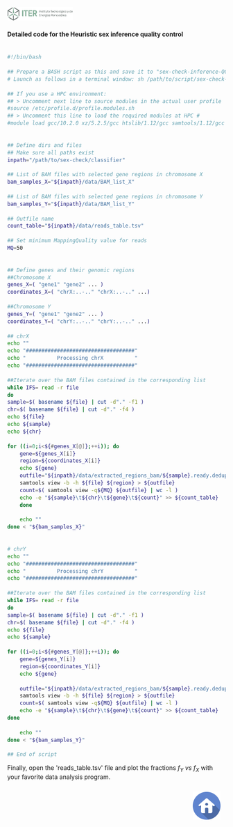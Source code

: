 <!-- ------------------ HEADER ------------------ -->
<!-- Developed and maintained by Genomics Division
<!-- of the Institute of Technology an Renewable Energy (ITER)
<!-- Tenerife, Canary Islands, SPAIN
<!-- See the "Contact us" section to collaborate with us to growth
<!-- this repository. ;=)

<!-- ------------------ SECTION ------------------ -->
<a name="sex-check-qc-code"></a>

<p align="left">
  <a href="https://www.iter.es" title="Instituto Tecnológico y de Energ&iacute;as Renovables (ITER) / Institute of Technology and Renewable Energy (ITER)">
    <img src="https://github.com/genomicsITER/sexQC-for-NGS-data/blob/main/images/ITER_logo.png" width="30%" /> 
  </a>
</p>

<a name="code"></a>
#### Detailed code for the Heuristic sex inference quality control
```Bash

#!/bin/bash

## Prepare a BASH script as this and save it to "sex-check-inference-QC.sh"
# Launch as follows in a terminal window: sh /path/to/script/sex-check-inference-QC.sh

## If you use a HPC environment:
## > Uncomment next line to source modules in the actual user profile
#source /etc/profile.d/profile.modules.sh
## > Uncomment this line to load the required modules at HPC #
#module load gcc/10.2.0 xz/5.2.5/gcc htslib/1.12/gcc samtools/1.12/gcc


## Define dirs and files
## Make sure all paths exist
inpath="/path/to/sex-check/classifier"

## List of BAM files with selected gene regions in chromosome X
bam_samples_X="${inpath}/data/BAM_list_X"

## List of BAM files with selected gene regions in chromosome Y
bam_samples_Y="${inpath}/data/BAM_list_Y"

## Outfile name
count_table="${inpath}/data/reads_table.tsv"

## Set minimum MappingQuality value for reads
MQ=50


## Define genes and their genomic regions
##Chromosome X
genes_X=( "gene1" "gene2" ... )
coordinates_X=( "chrX:..-.." "chrX:..-.." ...)

##Chromosome Y
genes_Y=( "gene1" "gene2" ... )
coordinates_Y=( "chrY:..-.." "chrY:..-.." ...)

## chrX
echo ""
echo "###################################"
echo "          Processing chrX          "
echo "###################################"

##Iterate over the BAM files contained in the corresponding list
while IFS= read -r file
do
sample=$( basename ${file} | cut -d"." -f1 )
chr=$( basename ${file} | cut -d"." -f4 )
echo ${file}
echo ${sample}
echo ${chr}

for ((i=0;i<${#genes_X[@]};++i)); do
	gene=${genes_X[i]}
	region=${coordinates_X[i]}
	echo ${gene}
	outfile="${inpath}/data/extracted_regions_bam/${sample}.ready.deduped.${chr}.noPAR.${gene}.bam"
	samtools view -b -h ${file} ${region} > ${outfile}
	count=$( samtools view -q${MQ} ${outfile} | wc -l )
	echo -e "${sample}\t${chr}\t${gene}\t${count}" >> ${count_table}
	done
  
	echo ""
done < "${bam_samples_X}"


# chrY
echo ""
echo "###################################"
echo "          Processing chrY          "
echo "###################################"

##Iterate over the BAM files contained in the corresponding list
while IFS= read -r file
do
sample=$( basename ${file} | cut -d"." -f1 )
chr=$( basename ${file} | cut -d"." -f4 )
echo ${file}
echo ${sample}

for ((i=0;i<${#genes_Y[@]};++i)); do
	gene=${genes_Y[i]}
	region=${coordinates_Y[i]}
	echo ${gene}

	outfile="${inpath}/data/extracted_regions_bam/${sample}.ready.deduped.${chr}.noPAR.${gene}.bam"
	samtools view -b -h ${file} ${region} > ${outfile}
	count=$( samtools view -q${MQ} ${outfile} | wc -l )
	echo -e "${sample}\t${chr}\t${gene}\t${count}" >> ${count_table}
done

	echo ""
done < "${bam_samples_Y}"

## End of script
```

Finally, open the 'reads_table.tsv' file and plot the fractions <i>f<sub>Y</sub></i> <i>vs</i> <i>f<sub>X</sub></i> with your favorite data analysis program.

<p align="right">
  <a href="#sex-check-qc-code" title="Up">
    <img src="https://github.com/genomicsITER/sexQC-for-NGS-data/blob/main/images/home-icon.png" style="float: right; margin: 10px; padding: 2px;" />
  </a>
</p>
